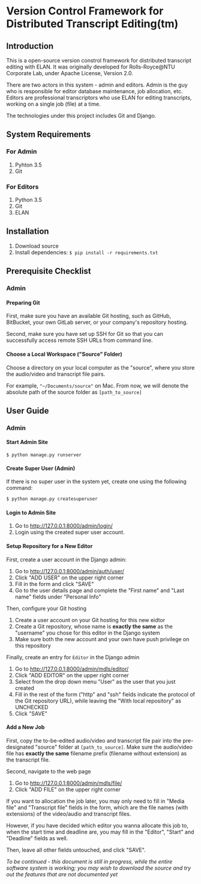 # Version Control Framework for Distributed Transcript Editing(tm)

## Introduction

This is a open-source version constrol framework for distributed transcript editing with ELAN. It was originally developed for Rolls-Royce@NTU Corporate Lab, under Apache License, Version 2.0.

There are two actors in this system - admin and editors. Admin is the guy who is responsible for editor database maintenance, job allocation, etc. Editors are professional transcriptors who use ELAN for editing transcripts, working on a single job (file) at a time.

The technologies under this project includes Git and Django. 

## System Requirements

### For Admin

1. Pyhton 3.5
2. Git 

### For Editors

1. Python 3.5
2. Git
3. ELAN

## Installation

1. Download source
2. Install dependencies: `$ pip install -r requirements.txt`


## Prerequisite Checklist

### Admin

#### Preparing Git

First, make sure you have an available Git hosting, such as GitHub, BitBucket, your own GitLab server, or your company's repository hosting.

Second, make sure you have set up SSH for Git so that you can successfully access remote SSH URLs from command line.

#### Choose a Local Workspace ("Source" Folder)

Choose a directory on your local computer as the "source", where you store the audio/video and transcript file pairs. 

For example, `"~/Documents/source"` on Mac. From now, we will denote the absolute path of the source folder as `[path_to_source]`

## User Guide

### Admin

#### Start Admin Site

`$ python manage.py runserver`

#### Create Super User (Admin)

If there is no super user in the system yet, create one using the following command:

```bash
$ python manage.py createsuperuser
```

#### Login to Admin Site

1. Go to http://127.0.0.1:8000/admin/login/
1. Login using the created super user account.

#### Setup Repository for a New Editor

First, create a user account in the Django admin:

1. Go to http://127.0.0.1:8000/admin/auth/user/
1. Click "ADD USER" on the upper right corner
1. Fill in the form and click "SAVE"
1. Go to the user details page and complete the "First name" and "Last name" fields under "Personal Info"

Then, configure your Git hosting

1. Create a user account on your Git hosting for this new eidtor
1. Create a Git repository, whose name is **exactly the same** as the "username" you chose for this editor in the Django system
1. Make sure both the new account and your own have push privilege on this repository

Finally, create an entry for `Editor` in the Django admin

1. Go to http://127.0.0.1:8000/admin/mdls/editor/ 
1. Click "ADD EDITOR" on the upper right corner
1. Select from the drop down menu "User" as the user that you just created
1. Fill in the rest of the form ("http" and "ssh" fields indicate the protocol of the Git repository URL), while leaving the "With local repository" as UNCHECKED
1. Click "SAVE"

#### Add a New Job

First, copy the to-be-edited audio/video and transcript file pair into the pre-designated "source" folder at `[path_to_source]`. Make sure the audio/video file has **exactly the same** filename prefix (filename without extension) as the transcript file.

Second, navigate to the web page

1. Go to http://127.0.0.1:8000/admin/mdls/file/
1. Click "ADD FILE" on the upper right corner

If you want to allocation the job later, you may only need to fill in "Media file" and "Transcript file" fields in the form, which are the file names (with extensions) of the video/audio and transcript files.

However, if you have decided which editor you wanna allocate this job to, when the start time and deadline are, you may fill in the "Editor", "Start" and "Deadline" fields as well.

Then, leave all other fields untouched, and click "SAVE".



*To be continued - this document is still in progress, while the entire software system is working; you may wish to download the source and try out the features that are not documented yet*
